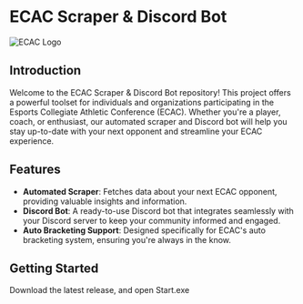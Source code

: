 # ECAC Scraper & Discord Bot
![ECAC Logo](https://irisapp.ca/api/Dev/ecac-scraping/ECACScraper.png)
## Introduction

Welcome to the ECAC Scraper & Discord Bot repository! This project offers a powerful toolset for individuals and organizations participating in the Esports Collegiate Athletic Conference (ECAC). Whether you're a player, coach, or enthusiast, our automated scraper and Discord bot will help you stay up-to-date with your next opponent and streamline your ECAC experience.

## Features

- **Automated Scraper**: Fetches data about your next ECAC opponent, providing valuable insights and information.
- **Discord Bot**: A ready-to-use Discord bot that integrates seamlessly with your Discord server to keep your community informed and engaged.
- **Auto Bracketing Support**: Designed specifically for ECAC's auto bracketing system, ensuring you're always in the know.

## Getting Started

Download the latest release, and open Start.exe
